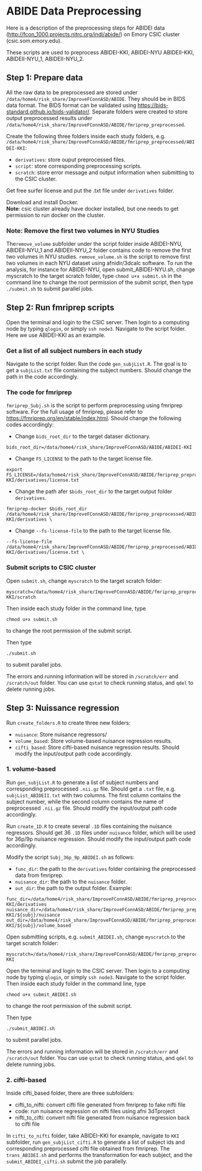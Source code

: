 # ABIDE Data Preprocessing

Here is a description of the preprocessing steps for ABIDEI data (http://fcon_1000.projects.nitrc.org/indi/abide/) on Emory CSIC cluster (csic.som.emory.edu).    

These scripts are used to preprocess ABIDEI-KKI, ABIDEI-NYU ABIDEII-KKI, ABIDEII-NYU_1, ABIDEII-NYU_2.

## Step 1: Prepare data
All the raw data to be preprocessed are stored under `/data/home4/risk_share/ImproveFConnASD/ABIDE`. They should be in BIDS data format. The BIDS format can be validated using https://bids-standard.github.io/bids-validator/. Separate folders were created to store output preprocessed results under `/data/home4/risk_share/ImproveFConnASD/ABIDE/fmriprep_preprocessed`. 

Create the following three folders inside each study folders, e.g. `/data/home4/risk_share/ImproveFConnASD/ABIDE/fmriprep_preprocessed/ABIDEI-KKI`:     
- `derivatives`: store ouput preprocessed files.     
- `script`: store corresponding preprocessing scripts.     
- `scratch`: store error message and output information when submitting to the CSIC cluster.     

Get free surfer license and put the .txt file under `derivatives` folder.   

Download and install Docker.   
**Note**: csic cluster already have docker installed, but one needs to get permission to run docker on the cluster.

### Note: Remove the first two volumes in NYU Studies

The`remove_volume` subfolder under the script folder inside ABIDEI-NYU, ABIDEII-NYU_1 and ABIDEII-NYU_2 folder contains code to remove the first two volumes in NYU studies. `remove_volume.sh` is the script to remove first two volumes in each NYU dataset using afnidir/3dcalc software. To run the analysis, for instance for ABIDEI-NYU, open submit_ABIDEI-NYU.sh, change myscratch to the target scratch folder, type `chmod u+x submit.sh` in the command line to change the root permission of the submit script, then type `./submit.sh` to submit parallel jobs.

## Step 2: Run fmriprep scripts     
Open the terminal and login to the CSIC server. Then login to a computing node by typing `qlogin`, or simply `ssh node3`. Navigate to the script folder. Here we use ABIDEI-KKI as an example. 

### Get a list of all subject numbers in each study    

Navigate to the script folder. Run the code `gen_subjList.R`. The goal is to get a `subjList.txt` file containing the subject numbers. Should change the path in the code accordingly. 

### The code for fmriprep    

`fmriprep_Subj.sh` is the script to perform preprocessing using fmriprep software. For the full usage of fmriprep, please refer to https://fmriprep.org/en/stable/index.html. Should change the following codes accordingly:    

- Change `bids_root_dir` to the target dataser dictionary.
```
bids_root_dir=/data/home4/risk_share/ImproveFConnASD/ABIDE/ABIDEI-KKI
```
- Change `FS_LICENSE` to the path to the target license file.
```
export FS_LICENSE=/data/home4/risk_share/ImproveFConnASD/ABIDE/fmriprep_preprocessed/ABIDEI-KKI/derivatives/license.txt
```
- Change the path afer `$bids_root_dir` to the target output folder `derivatives`.
```
fmriprep-docker $bids_root_dir /data/home4/risk_share/ImproveFConnASD/ABIDE/fmriprep_preprocessed/ABIDEI-KKI/derivatives \
```
- Change `--fs-license-file` to the path to the target license file.
```
--fs-license-file /data/home4/risk_share/ImproveFConnASD/ABIDE/fmriprep_preprocessed/ABIDEI-KKI/derivatives/license.txt \
```

### Submit scripts to CSIC cluster

Open `submit.sh`, change `myscratch` to the target scratch folder:
```
myscratch=/data/home4/risk_share/ImproveFConnASD/ABIDE/fmriprep_preprocessed/ABIDEI-KKI/scratch
```

Then inside each study folder in the command line, type    
```
chmod u+x submit.sh
```
to change the root permission of the submit script.    

Then type
```
./submit.sh
```
to submit parallel jobs.

The errors and running information will be stored in `/scratch/err` and `/scratch/out` folder. You can use `qstat` to check running status, and `qdel` to delete running jobs.


## Step 3: Nuissance regression

Run `create_folders.R` to create three new folders: 
- `nuisance`: Store nuisance regressors/
- `volume_based`: Store volume-based nuisance regression results.
- `cifti_based`: Store cifti-based nuisance regression results.
Should modify the input/output path code accordingly.  

### 1. volume-based

Run `gen_subjList.R` to generate a list of subject numbers and corresponding preprocessed `.nii.gz` file.
Should get a `.txt` file, e.g. `subjList_ABIDEII.txt` with two columns. The first column contains the subject number, while the second column contains the name of preprocessed `.nii.gz` file. 
Should modify the input/output path code accordingly.  

Run `create_1D.R` to create several `.1D` files containing the nuisance regressors. Should get 36 `.1D` files under `nuisance` folder, which will be used for 36p/9p nuisance regression.
Should modify the input/output path code accordingly.  

Modify the script `Subj_36p_9p_ABIDEI.sh` as follows:
- `func_dir`: the path to the `derivatives` folder containing the preprocessed data from fmriprep.
- `nuisance_dir`: the path to the `nuisance` folder.
- `out_dir`: the path to the output folder.
Example:
```
func_dir=/data/home4/risk_share/ImproveFConnASD/ABIDE/fmriprep_preprocessed/ABIDEI-KKI/derivatives
nuisance_dir=/data/home4/risk_share/ImproveFConnASD/ABIDE/fmriprep_preprocessed/36p/ABIDEI-KKI/${subj}/nuisance
out_dir=/data/home4/risk_share/ImproveFConnASD/ABIDE/fmriprep_preprocessed/36p/ABIDEI-KKI/${subj}/volume_based
```

Open submitting scripts, e.g. `submit_ABIDEI.sh`, change `myscratch` to the target scratch folder:
```
myscratch=/data/home4/risk_share/ImproveFConnASD/ABIDE/fmriprep_preprocessed/36p/scratch/volume/ABIDEI-KKI
```

Open the terminal and login to the CSIC server. Then login to a computing node by typing `qlogin`, or simply `ssh node3`. Navigate to the script folder.
Then inside each study folder in the command line, type    
```
chmod u+x submit_ABIDEI.sh
```
to change the root permission of the submit script.    

Then type
```
./submit_ABIDEI.sh
```
to submit parallel jobs.

The errors and running information will be stored in `/scratch/err` and `/scratch/out` folder. You can use `qstat` to check running status, and `qdel` to delete running jobs.

### 2. cifti-based

Inside cifti_based folder, there are three subfolders:

- cifti_to_nifti: convert cifti file generated from fmriprep to fake nifti file
- code: run nuisance regression on nifti files using afni 3dTproject
- nifti_to_cifti: convert nifti file generated from nuisance regression back to cifti file

In `cifti_to_nifti` folder, take ABIDEI-KKI for example, navigate to `KKI` subfolder, run `gen_subjList_cifti.R` to generate a list of subject ids and corresponding preprocessed cifti file obtained from fmriprep. The `trans_ABIDEI.sh` and performs the transformation for each subject, and the `submit_ABIDEI_cifti.sh` submit the job parallelly. 










